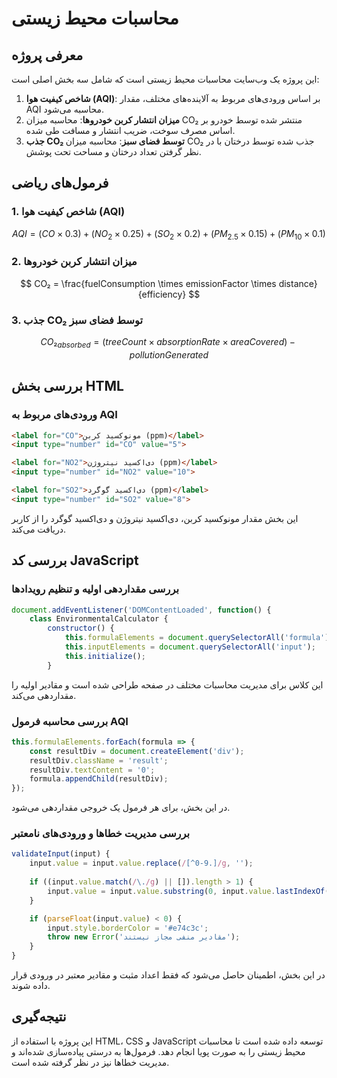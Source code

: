 # محاسبات محیط زیستی

## معرفی پروژه
این پروژه یک وب‌سایت محاسبات محیط زیستی است که شامل سه بخش اصلی است:
1. **شاخص کیفیت هوا (AQI)**: بر اساس ورودی‌های مربوط به آلاینده‌های مختلف، مقدار AQI محاسبه می‌شود.
2. **میزان انتشار کربن خودروها**: محاسبه میزان CO₂ منتشر شده توسط خودرو بر اساس مصرف سوخت، ضریب انتشار و مسافت طی شده.
3. **جذب CO₂ توسط فضای سبز**: محاسبه میزان CO₂ جذب شده توسط درختان با در نظر گرفتن تعداد درختان و مساحت تحت پوشش.

## فرمول‌های ریاضی

### 1. شاخص کیفیت هوا (AQI)
$$
AQI = (CO \times 0.3) + (NO_2 \times 0.25) + (SO_2 \times 0.2) + (PM_{2.5} \times 0.15) + (PM_{10} \times 0.1)
$$

### 2. میزان انتشار کربن خودروها
$$
CO₂ = \frac{fuelConsumption \times emissionFactor \times distance}{efficiency}
$$

### 3. جذب CO₂ توسط فضای سبز
$$
CO₂_{absorbed} = (treeCount \times absorptionRate \times areaCovered) - pollutionGenerated
$$

## بررسی بخش HTML

### ورودی‌های مربوط به AQI
```html
<label for="CO">مونوکسید کربن (ppm)</label>
<input type="number" id="CO" value="5">

<label for="NO2">دی‌اکسید نیتروژن (ppm)</label>
<input type="number" id="NO2" value="10">

<label for="SO2">دی‌اکسید گوگرد (ppm)</label>
<input type="number" id="SO2" value="8">
```
این بخش مقدار مونوکسید کربن، دی‌اکسید نیتروژن و دی‌اکسید گوگرد را از کاربر دریافت می‌کند.

## بررسی کد JavaScript

### بررسی مقداردهی اولیه و تنظیم رویدادها
```js
document.addEventListener('DOMContentLoaded', function() {
    class EnvironmentalCalculator {
        constructor() {
            this.formulaElements = document.querySelectorAll('formula');
            this.inputElements = document.querySelectorAll('input');
            this.initialize();
        }
```
این کلاس برای مدیریت محاسبات مختلف در صفحه طراحی شده است و مقادیر اولیه را مقداردهی می‌کند.

### بررسی محاسبه فرمول AQI
```js
this.formulaElements.forEach(formula => {
    const resultDiv = document.createElement('div');
    resultDiv.className = 'result';
    resultDiv.textContent = '0';
    formula.appendChild(resultDiv);
});
```
در این بخش، برای هر فرمول یک خروجی مقداردهی می‌شود.

### بررسی مدیریت خطاها و ورودی‌های نامعتبر
```js
validateInput(input) {
    input.value = input.value.replace(/[^0-9.]/g, '');
    
    if ((input.value.match(/\./g) || []).length > 1) {
        input.value = input.value.substring(0, input.value.lastIndexOf('.'));
    }

    if (parseFloat(input.value) < 0) {
        input.style.borderColor = '#e74c3c';
        throw new Error('مقادیر منفی مجاز نیستند');
    }
}
```
در این بخش، اطمینان حاصل می‌شود که فقط اعداد مثبت و مقادیر معتبر در ورودی قرار داده شوند.

## نتیجه‌گیری
این پروژه با استفاده از HTML، CSS و JavaScript توسعه داده شده است تا محاسبات محیط زیستی را به صورت پویا انجام دهد. فرمول‌ها به درستی پیاده‌سازی شده‌اند و مدیریت خطاها نیز در نظر گرفته شده است.


